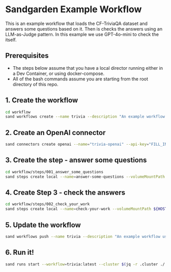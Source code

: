 # Sandgarden Example Workflow

This is an example workflow that loads the CF-TriviaQA dataset and answers some questions based on it. Then is checks the answers using an LLM-as-Judge pattern. In this example we use GPT-4o-mini to check the itself.

## Prerequisites

* The steps below assume that you have a local director running either in a Dev Container, or using docker-compose.
* All of the bash commands assume you are starting from the root directory of this repo.

## 1. Create the workflow

```bash
cd workflow
sand workflows create --name trivia --description "An example workflow using GPT-4o-mini to answer questions from the CF-TriviaQA Dataset" --stages='[{"step":"answer-some-questions:latest"}] --cluster $(jq -r .cluster ../.devcontainer/.sandgarden/staticcfg.json)'
```

## 2. Create an OpenAI connector

```bash
sand connectors create openai --name="trivia-openai" --api-key="FILL_IN"
```

## 3. Create the step - answer some questions

```bash
cd workflow/steps/001_answer_some_questions 
sand steps create local --name=answer-some-questions --volumeMountPath ${HOST_PATH:-$PWD} --entrypoint="handler.handler" --connector trivia-openai --tag=latest --outputSchema "$(cat response_schema.json)" --cluster $(jq -r .cluster ../../../.devcontainer/.sandgarden/staticcfg.json)
```

## 4. Create Step 3 - check the answers

```bash
cd workflow/steps/002_check_your_work
sand steps create local --name=check-your-work --volumeMountPath ${HOST_PATH:-$PWD} --entrypoint="handler.handler" --connector trivia-openai --outputSchema "$(cat output_schema.json)" --tag latest --inputSchema "$(cat input_schema.json)" --cluster $(jq -r .cluster ../../../.devcontainer/.sandgarden/staticcfg.json)
```

## 5. Update the workflow

```bash
sand workflows push --name trivia --description "An example workflow using GPT-4o-mini to answer questions from the CF-TriviaQA Dataset" --stages='[{"step":"answer-some-questions:latest"},{"step":"check-your-work:latest"}]'  --tag latest --cluster $(jq -r .cluster ./.devcontainer/.sandgarden/staticcfg.json)
```

## 6. Run it!

```bash
sand runs start --workflow=trivia:latest --cluster $(jq -r .cluster ./.devcontainer/.sandgarden/staticcfg.json)
```